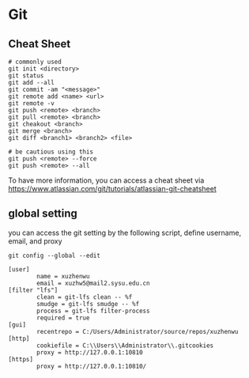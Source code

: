 # Git

## Cheat Sheet

```
# commonly used 
git init <directory>
git status
git add --all
git commit -am "<message>"
git remote add <name> <url>
git remote -v
git push <remote> <branch>
git pull <remote> <branch>
git cheakout <branch>
git merge <branch>
git diff <branch1> <branch2> <file>

# be cautious using this 
git push <remote> --force
git push <remote> --all
```

To have more information, you can access a cheat sheet via https://www.atlassian.com/git/tutorials/atlassian-git-cheatsheet

## global setting

you can access the git setting by the following script, define username, email, and proxy

``` git config --global --edit  
git config --global --edit  
```

```
[user]
        name = xuzhenwu
        email = xuzhw5@mail2.sysu.edu.cn
[filter "lfs"]
        clean = git-lfs clean -- %f
        smudge = git-lfs smudge -- %f
        process = git-lfs filter-process
        required = true
[gui]
        recentrepo = C:/Users/Administrator/source/repos/xuzhenwu
[http]
        cookiefile = C:\\Users\\Administrator\\.gitcookies
        proxy = http://127.0.0.1:10810
[https]
        proxy = http://127.0.0.1:10810/
```



